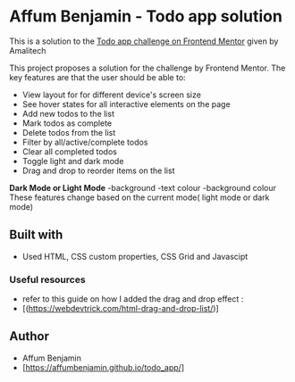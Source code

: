 # Affum Benjamin - Todo app solution

This is a solution to the [Todo app challenge on Frontend Mentor](https://www.frontendmentor.io/challenges/todo-app-Su1_KokOW) given by Amalitech  

This project proposes a solution for the challenge by Frontend Mentor. The key features are that the user should be able to:
- View layout for for different device's screen size
- See hover states for all interactive elements on the page
- Add new todos to the list
- Mark todos as complete
- Delete todos from the list
- Filter by all/active/complete todos
- Clear all completed todos
- Toggle light and dark mode
- Drag and drop to reorder items on the list

**Dark Mode or Light Mode**
    -background
    -text colour
    -background colour
    These features change based on the current mode( light mode or dark mode)

## Built with
- Used HTML, CSS custom properties, CSS Grid and Javascipt

### Useful resources
- refer to this guide on how I added the drag and drop effect :
- [(https://webdevtrick.com/html-drag-and-drop-list/)]

## Author
- Affum Benjamin
-  [https://affumbenjamin.github.io/todo_app/]
  
